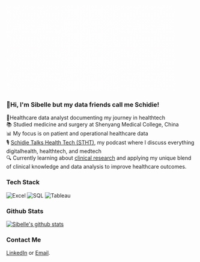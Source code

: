 ![[Lottie Animation](Animation - 1720541002544.gif](https://github.com/Schidiie/Schidiie/blob/main/Animation%20-%201720541002544.gif)![[Lottie Animation](Animation - 1720541002544.gif](https://github.com/Schidiie/Schidiie/blob/main/Animation%20-%201720541002544.gif)![[Lottie Animation](Animation - 1720541002544.gif](https://github.com/Schidiie/Schidiie/blob/main/Animation%20-%201720541002544.gif)![[Lottie Animation](Animation - 1720541002544.gif](https://github.com/Schidiie/Schidiie/blob/main/Animation%20-%201720541002544.gif)![[Lottie Animation](Animation - 1720541002544.gif](https://github.com/Schidiie/Schidiie/blob/main/Animation%20-%201720541002544.gif)![[Lottie Animation](Animation - 1720541002544.gif](https://github.com/Schidiie/Schidiie/blob/main/Animation%20-%201720541002544.gif)

### 👋Hi, I'm Sibelle but my data friends call me Schidie!

🌟Healthcare data analyst documenting my journey in healthtech  
📚 Studied medicine and surgery at Shenyang Medical College, China    
📊 My focus is on patient and operational healthcare data  
🎙️ [Schidie Talks Health Tech (STHT)](http://podcasters.spotify.com/pod/show/schidie), my podcast where I discuss everything digitalhealth, healthtech, and medtech  
🔍 Currently learning about [clinical research](https://www.bionabu.com/activity/817?tab=overview) and applying my unique blend of clinical knowledge and data analysis to improve healthcare outcomes.

### Tech Stack
![Excel](https://img.icons8.com/color/48/000000/microsoft-excel-2019.png) ![SQL](https://img.icons8.com/color/48/000000/sql.png) ![Tableau](https://img.icons8.com/color/48/000000/tableau-software.png)


### Github Stats
<!-- GitHub stats from https://github.com/anuraghazra/github-readme-stats -->
[![Sibelle's github stats](https://github-readme-stats.vercel.app/api?username=Schidiie&count_private=true&show_icons=true&theme=radical&hide_rank=false)](https://github.com/anuraghazra/github-readme-stats)

### Contact Me
[LinkedIn](https://www.linkedin.com/in/sibelle-o-177b1b116/) or [Email](mailto:okwusibelle@gmail.com.com).

